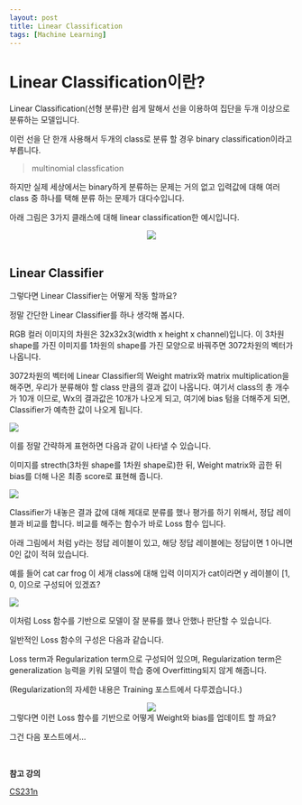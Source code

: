 ```yaml
---
layout: post
title: Linear Classification
tags: [Machine Learning]
---
```


# Linear Classification이란?

Linear Classification(선형 분류)란 쉽게 말해서 선을 이용하여 집단을 두개 이상으로 분류하는 모델입니다. 

이런 선을 단 한개 사용해서 두개의 class로 분류 할 경우 binary classification이라고 부릅니다.

> multinomial classfication

하지만 실제 세상에서는 binary하게 분류하는 문제는 거의 없고 입력값에 대해 여러 class 중 하나를 택해 분류 하는 문제가 대다수입니다.

아래 그림은 3가지 클래스에 대해 linear classification한 예시입니다.

<center><img src="https://user-images.githubusercontent.com/31475037/59895096-332c9400-941e-11e9-972d-860e918152cb.png"></center>
<br>

## Linear Classifier

그렇다면 Linear Classifier는 어떻게 작동 할까요?

정말 간단한 Linear Classifier를 하나 생각해 봅시다.

RGB 컬러 이미지의 차원은 32x32x3(width x height x channel)입니다. 이 3차원 shape를 가진 이미지를 1차원의 shape를 가진 모양으로 바꿔주면 3072차원의 벡터가 나옵니다.

3072차원의 벡터에 Linear Classifier의 Weight matrix와 matrix multiplication을 해주면, 우리가 분류해야 할 class 만큼의 결과 값이 나옵니다. 여기서 class의 총 개수가 10개 이므로, Wx의 결과값은 10개가 나오게 되고, 여기에 bias 텀을 더해주게 되면, Classifier가 예측한 값이 나오게 됩니다.

![](https://user-images.githubusercontent.com/31475037/59840463-5c511400-938d-11e9-9a9b-b4af352a0067.png)

이를 정말 간략하게 표현하면 다음과 같이 나타낼 수 있습니다. 

이미지를 strecth(3차원 shape를 1차원 shape로)한 뒤, Weight matrix와 곱한 뒤 bias를 더해 나온 최종 score로 표현해 줍니다. 



![](https://user-images.githubusercontent.com/31475037/59840464-5ce9aa80-938d-11e9-8ce3-faf28fb0812a.png)

Classifier가 내놓은 결과 값에 대해 제대로 분류를 했나 평가를 하기 위해서, 정답 레이블과 비교를 합니다. 비교를 해주는 함수가 바로 Loss 함수 입니다.

아래 그림에서 처럼 y라는 정답 레이블이 있고, 해당 정답 레이블에는 정답이면 1 아니면 0인 값이 적혀 있습니다.

예를 들어 cat car frog 이 세개 class에 대해 입력 이미지가 cat이라면 y 레이블이 [1, 0, 0]으로 구성되어 있겠죠?

![](https://user-images.githubusercontent.com/31475037/59840465-5ce9aa80-938d-11e9-8bc5-7d7da97cb58a.png)

이처럼 Loss 함수를 기반으로 모델이 잘 분류를 했나 안했나 판단할 수 있습니다.

일반적인 Loss 함수의 구성은 다음과 같습니다.

Loss term과 Regularization term으로 구성되어 있으며, Regularization term은 generalization 능력을 키워 모델이 학습 중에 Overfitting되지 않게 해줍니다.

(Regularization의 자세한 내용은 Training 포스트에서 다루겠습니다.)

<center><img src="https://user-images.githubusercontent.com/31475037/59832157-3cfeba80-937e-11e9-8862-aaff57cff62f.png"></center>
그렇다면 이런 Loss 함수를 기반으로 어떻게 Weight와 bias를 업데이트 할 까요?

그건 다음 포스트에서... 

<br>

**참고 강의**

[CS231n](https://www.youtube.com/playlist?list=PL3FW7Lu3i5JvHM8ljYj-zLfQRF3EO8sYv)

<br>

